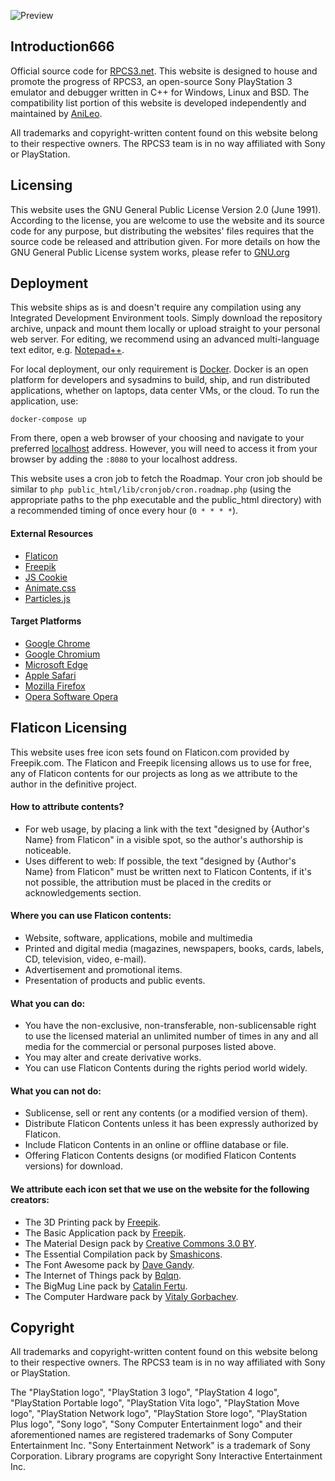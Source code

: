 ![Preview](https://raw.githubusercontent.com/DAGINATSUKO/www-rpcs3/master/public_docs/preview.png)

## Introduction666

Official source code for [RPCS3.net](https://rpcs3.net). This website is designed to house and promote the progress of RPCS3, an open-source Sony PlayStation 3 emulator and debugger written in C++ for Windows, Linux and BSD. The compatibility list portion of this website is developed independently and maintained by [AniLeo](https://github.com/AniLeo).

All trademarks and copyright-written content found on this website belong to their respective owners. The RPCS3 team is in no way affiliated with Sony or PlayStation.

## Licensing
This website uses the GNU General Public License Version 2.0 (June 1991). According to the license, you are welcome to use the website and its source code for any purpose, but distributing the websites' files requires that the source code be released and attribution given. For more details on how the GNU General Public License system works, please refer to [GNU.org](https://GNU.org)

## Deployment
This website ships as is and doesn't require any compilation using any Integrated Development Environment tools. Simply download the repository archive, unpack and mount them locally or upload straight to your personal web server. For editing, we recommend using an advanced multi-language text editor, e.g. [Notepad++](https://notepad-plus-plus.org/).

For local deployment, our only requirement is [Docker](http://docker.com/getdocker). Docker is an open platform for developers and sysadmins to build, ship, and run distributed applications, whether on laptops, data center VMs, or the cloud. To run the application, use:

```shell
docker-compose up
```

From there, open a web browser of your choosing and navigate to your preferred [localhost](http://localhost:8080) address.
However, you will need to access it from your browser by adding the `:8080` to your localhost address.

This website uses a cron job to fetch the Roadmap. Your cron job should be similar to `php public_html/lib/cronjob/cron.roadmap.php` (using the appropriate paths to the php executable and the public_html directory) with a recommended timing of once every hour (`0 * * * *`).


#### External Resources
* [Flaticon](http://www.flaticon.com)
* [Freepik](http://www.freepik.com)
* [JS Cookie](https://github.com/js-cookie/js-cookie)
* [Animate.css](https://daneden.github.io/animate.css)
* [Particles.js](https://github.com/VincentGarreau/particles.js/)

#### Target Platforms
* [Google Chrome](https://www.google.com/chrome/browser/desktop/)
* [Google Chromium](https://www.chromium.org/Home)
* [Microsoft Edge](https://www.microsoft.com/en-us/windows/microsoft-edge)
* [Apple Safari](https://www.apple.com/safari/)
* [Mozilla Firefox](https://www.mozilla.org/en-US/firefox/new/)
* [Opera Software Opera](http://www.opera.com/)

## Flaticon Licensing
This website uses free icon sets found on Flaticon.com provided by Freepik.com. The Flaticon and Freepik licensing allows us to use for free, any of Flaticon contents for our projects as long as we attribute to the author in the definitive project.

#### How to attribute contents?
* For web usage, by placing a link with the text "designed by {Author's Name} from Flaticon" in a visible spot, so the author's authorship is noticeable.
* Uses different to web: If possible, the text "designed by {Author's Name} from Flaticon" must be written next to Flaticon Contents, if it's not possible, the attribution must be placed in the credits or acknowledgements section.

#### Where you can use Flaticon contents:
* Website, software, applications, mobile and multimedia
* Printed and digital media (magazines, newspapers, books, cards, labels, CD, television, video, e-mail).
* Advertisement and promotional items.
* Presentation of products and public events.

#### What you can do:
* You have the non-exclusive, non-transferable, non-sublicensable right to use the licensed material an unlimited number of times in any and all media for the commercial or personal purposes listed above.
* You may alter and create derivative works.
* You can use Flaticon Contents during the rights period world widely.

#### What you can not do:
* Sublicense, sell or rent any contents (or a modified version of them).
* Distribute Flaticon Contents unless it has been expressly authorized by Flaticon.
* Include Flaticon Contents in an online or offline database or file.
* Offering Flaticon Contents designs (or modified Flaticon Contents versions) for download.

#### We attribute each icon set that we use on the website for the following creators:
* The 3D Printing pack by [Freepik](https://www.flaticon.com/authors/freepik).
* The Basic Application pack by [Freepik](https://www.flaticon.com/authors/freepik).
* The Material Design pack by [Creative Commons 3.0 BY](https://www.flaticon.com/packs/material-design).
* The Essential Compilation pack by [Smashicons](https://www.flaticon.com/authors/Smashicons).
* The Font Awesome pack by [Dave Gandy](https://www.flaticon.com/authors/dave-gandy).
* The Internet of Things pack by [Bqlqn](https://www.flaticon.com/authors/bqlqn).
* The BigMug Line pack by [Catalin Fertu](https://www.flaticon.com/authors/catalin-fertu).
* The Computer Hardware pack by [Vitaly Gorbachev](https://www.flaticon.com/authors/vitaly-gorbachev).


## Copyright
All trademarks and copyright-written content found on this website belong to their respective owners. The RPCS3 team is in no way affiliated with Sony or PlayStation.

The "PlayStation logo", "PlayStation 3 logo", "PlayStation 4 logo", "PlayStation Portable logo", "PlayStation Vita logo", "PlayStation Move logo", "PlayStation Network logo", "PlayStation Store logo", "PlayStation Plus logo", "Sony logo", "Sony Computer Entertainment logo" and their aforementioned names are registered trademarks of Sony Computer Entertainment Inc. "Sony Entertainment Network" is a trademark of Sony Corporation. Library programs are copyright Sony Interactive Entertainment Inc.
